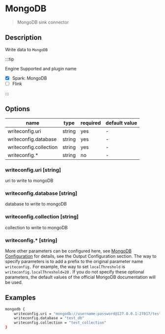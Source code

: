 # MongoDB

> MongoDB sink connector

## Description

Write data to `MongoDB`

:::tip

Engine Supported and plugin name

* [x] Spark: MongoDB
* [ ] Flink

:::

## Options

| name                   | type   | required | default value |
|------------------------| ------ |----------| ------------- |
| writeconfig.uri        | string | yes      | -             |
| writeconfig.database   | string | yes      | -             |
| writeconfig.collection | string | yes      | -             |
| writeconfig.*          | string | no       | -             |

### writeconfig.uri [string]

uri to write to mongoDB

### writeconfig.database [string]

database to write to mongoDB

### writeconfig.collection [string]

collection to write to mongoDB

### writeconfig.* [string]

More other parameters can be configured here, see [MongoDB Configuration](https://docs.mongodb.com/spark-connector/current/configuration/) for details, see the Output Configuration section. The way to specify parameters is to add a prefix to the original parameter name `writeconfig.` For example, the way to set `localThreshold` is `writeconfig.localThreshold=20` . If you do not specify these optional parameters, the default values of the official MongoDB documentation will be used.

## Examples

```bash
mongodb {
    writeconfig.uri = "mongodb://username:password@127.0.0.1:27017/test_db"
    writeconfig.database = "test_db"
    writeconfig.collection = "test_collection"
}
```
